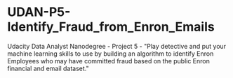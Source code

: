 # UDAN-P5-Identify_Fraud_from_Enron_Emails
Udacity Data Analyst Nanodegree - Project 5 - "Play detective and put your machine learning skills to use by building an algorithm to identify Enron Employees who may have committed fraud based on the public Enron financial and email dataset."
